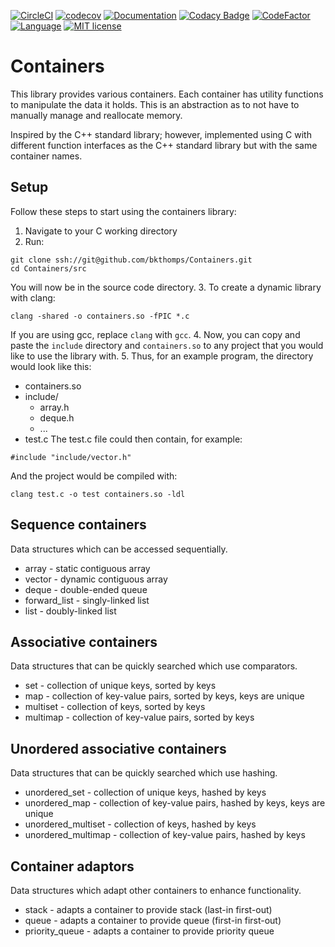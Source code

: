 [![CircleCI](https://circleci.com/gh/bkthomps/Containers/tree/master.svg?style=shield)](https://circleci.com/gh/bkthomps/Containers/tree/master)
[![codecov](https://codecov.io/gh/bkthomps/Containers/branch/master/graph/badge.svg)](https://codecov.io/gh/bkthomps/Containers)
[![Documentation](https://codedocs.xyz/bkthomps/Containers.svg)](https://codedocs.xyz/bkthomps/Containers/)
[![Codacy Badge](https://api.codacy.com/project/badge/Grade/be77f904a65b4bd0b991df85e6cb37f0)](https://www.codacy.com/app/bkthomps/Containers?utm_source=github.com&amp;utm_medium=referral&amp;utm_content=bkthomps/Containers&amp;utm_campaign=Badge_Grade)
[![CodeFactor](https://www.codefactor.io/repository/github/bkthomps/containers/badge)](https://www.codefactor.io/repository/github/bkthomps/containers)
[![Language](https://img.shields.io/badge/language-C89+-orange.svg)](https://en.wikipedia.org/wiki/C_(programming_language))
[![MIT license](https://img.shields.io/badge/license-MIT-blue.svg)](https://github.com/bkthomps/Containers/blob/master/LICENSE)

# Containers
This library provides various containers. Each container has utility functions to manipulate the data it holds. This is an abstraction as to not have to manually manage and reallocate memory. 

Inspired by the C++ standard library; however, implemented using C with different function interfaces as the C++ standard library but with the same container names.

## Setup
Follow these steps to start using the containers library:
1. Navigate to your C working directory
2. Run:
```
git clone ssh://git@github.com/bkthomps/Containers.git
cd Containers/src
```
You will now be in the source code directory.
3. To create a dynamic library with clang:
```
clang -shared -o containers.so -fPIC *.c
```
If you are using gcc, replace `clang` with `gcc`.
4. Now, you can copy and paste the `include` directory and `containers.so` to any project that you would like to use the library with.
5. Thus, for an example program, the directory would look like this:
  * containers.so
  * include/
    * array.h
    * deque.h
    * ...
  * test.c
The test.c file could then contain, for example:
```
#include "include/vector.h"
```
And the project would be compiled with:
```
clang test.c -o test containers.so -ldl
```

## Sequence containers
Data structures which can be accessed sequentially.
* array - static contiguous array
* vector - dynamic contiguous array
* deque - double-ended queue
* forward_list - singly-linked list
* list - doubly-linked list

## Associative containers
Data structures that can be quickly searched which use comparators.
* set - collection of unique keys, sorted by keys
* map - collection of key-value pairs, sorted by keys, keys are unique
* multiset - collection of keys, sorted by keys
* multimap - collection of key-value pairs, sorted by keys

## Unordered associative containers
Data structures that can be quickly searched which use hashing.
* unordered_set - collection of unique keys, hashed by keys
* unordered_map - collection of key-value pairs, hashed by keys, keys are unique
* unordered_multiset - collection of keys, hashed by keys
* unordered_multimap - collection of key-value pairs, hashed by keys

## Container adaptors
Data structures which adapt other containers to enhance functionality.
* stack - adapts a container to provide stack (last-in first-out)
* queue - adapts a container to provide queue (first-in first-out)
* priority_queue - adapts a container to provide priority queue

